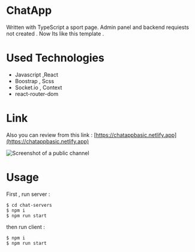 # ChatApp 

Written with TypeScript a sport page. Admin panel and backend requiests not created . Now Its like this
template . 

# Used Technologies
- Javascript ,React
- Boostrap , Scss 
- Socket.io , Context 
- react-router-dom

# Link 
Also you can review from this link : 
[https://chatappbasic.netlify.app](https://chatappbasic.netlify.app)

![Screenshot of a public channel](https://i.hizliresim.com/mglfaya.png)


# Usage  

First , run server :  
```shell
$ cd chat-servers 
$ npm i
$ npm run start  
```

then run client :
```shell
$ npm i
$ npm run start  
